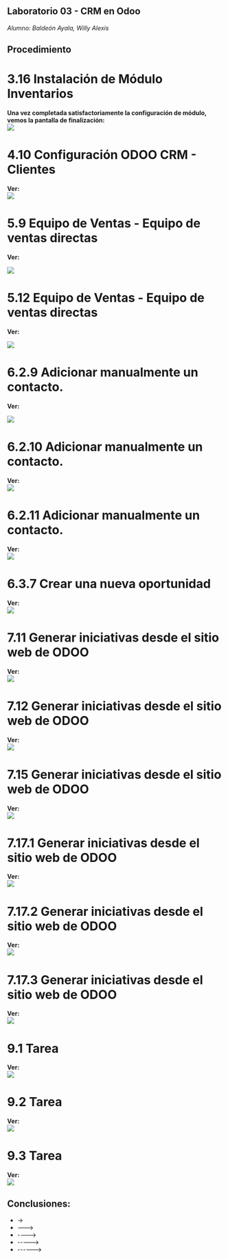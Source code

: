 ## Laboratorio 03 - CRM en Odoo
*Alumno: Baldeón Ayala, Willy Alexis*

## Procedimiento

# 3.16 Instalación de Módulo Inventarios
**Una vez completada satisfactoriamente la configuración de módulo, vemos la pantalla de finalización:**  
![](https://github.com/WillyBaldeon/Integraci-n-de-Sistemas-Empresariales-Avanzados/blob/master/Semana%203/3.16%20Configuraci%C3%B3n%20ODOO%20CRM%20-%20Planificador%20de%20ventas.png)


# 4.10 Configuración ODOO CRM - Clientes
**Ver:**  
![](https://github.com/WillyBaldeon/Integraci-n-de-Sistemas-Empresariales-Avanzados/blob/master/Semana%203/4.10%20Configuraci%C3%B3n%20ODOO%20CRM%20-%20Clientes.png)

# 5.9 Equipo de Ventas - Equipo de ventas directas
**Ver:**  

![](https://github.com/WillyBaldeon/Integraci-n-de-Sistemas-Empresariales-Avanzados/blob/master/Semana%203/5.9%20Equipo%20de%20Ventas%20-%20Equipo%20de%20ventas%20directas.png)

# 5.12 Equipo de Ventas - Equipo de ventas directas
**Ver:**  

![](https://github.com/WillyBaldeon/Integraci-n-de-Sistemas-Empresariales-Avanzados/blob/master/Semana%203/5.12%20Equipo%20de%20Ventas%20-%20Equipo%20de%20ventas%20directas.png)

# 6.2.9 Adicionar manualmente un contacto.
**Ver:**  

![](https://github.com/WillyBaldeon/Integraci-n-de-Sistemas-Empresariales-Avanzados/blob/master/Semana%203/6.2.9%20Adicionar%20manualmente%20un%20contacto..png)

# 6.2.10 Adicionar manualmente un contacto.
**Ver:**  
![](https://github.com/WillyBaldeon/Integraci-n-de-Sistemas-Empresariales-Avanzados/blob/master/Semana%203/6.2.10%20Adicionar%20manualmente%20un%20contacto..png)

# 6.2.11 Adicionar manualmente un contacto.
**Ver:**  
![](https://github.com/WillyBaldeon/Integraci-n-de-Sistemas-Empresariales-Avanzados/blob/master/Semana%203/6.2.11%20Adicionar%20manualmente%20un%20contacto..png)

# 6.3.7 Crear una nueva oportunidad
**Ver:**  
![](https://github.com/WillyBaldeon/Integraci-n-de-Sistemas-Empresariales-Avanzados/blob/master/Semana%203/6.3.7%20Crear%20una%20nueva%20oportunidad.png)

# 7.11 Generar iniciativas desde el sitio web de ODOO
**Ver:**  
![](https://github.com/WillyBaldeon/Integraci-n-de-Sistemas-Empresariales-Avanzados/blob/master/Semana%203/7.11%20Generar%20iniciativas%20desde%20el%20sitio%20web%20de%20ODOO.png)

# 7.12 Generar iniciativas desde el sitio web de ODOO
**Ver:**  
![](https://github.com/WillyBaldeon/Integraci-n-de-Sistemas-Empresariales-Avanzados/blob/master/Semana%203/7.12%20Generar%20iniciativas%20desde%20el%20sitio%20web%20de%20ODOO.png)

# 7.15 Generar iniciativas desde el sitio web de ODOO
**Ver:**  
![](https://github.com/WillyBaldeon/Integraci-n-de-Sistemas-Empresariales-Avanzados/blob/master/Semana%203/7.15%20Generar%20iniciativas%20desde%20el%20sitio%20web%20de%20ODOO.png)

# 7.17.1 Generar iniciativas desde el sitio web de ODOO
**Ver:**  
![](https://github.com/WillyBaldeon/Integraci-n-de-Sistemas-Empresariales-Avanzados/blob/master/Semana%203/7.17.1%20Generar%20iniciativas%20desde%20el%20sitio%20web%20de%20ODOO.png)

# 7.17.2 Generar iniciativas desde el sitio web de ODOO
**Ver:**  
![](https://github.com/WillyBaldeon/Integraci-n-de-Sistemas-Empresariales-Avanzados/blob/master/Semana%203/7.17.2%20Generar%20iniciativas%20desde%20el%20sitio%20web%20de%20ODOO.png)

# 7.17.3 Generar iniciativas desde el sitio web de ODOO
**Ver:**  
![](https://github.com/WillyBaldeon/Integraci-n-de-Sistemas-Empresariales-Avanzados/blob/master/Semana%203/7.17.3%20Generar%20iniciativas%20desde%20el%20sitio%20web%20de%20ODOO.png)

# 9.1 Tarea
**Ver:**  
![](https://github.com/WillyBaldeon/Integraci-n-de-Sistemas-Empresariales-Avanzados/blob/master/Semana%203/9.1%20Tarea.png)

# 9.2 Tarea
**Ver:**  
![](https://github.com/WillyBaldeon/Integraci-n-de-Sistemas-Empresariales-Avanzados/blob/master/Semana%203/9.2%20Tarea.png)

# 9.3 Tarea
**Ver:**  
![](https://github.com/WillyBaldeon/Integraci-n-de-Sistemas-Empresariales-Avanzados/blob/master/Semana%203/9.3%20Tarea.png)

## Conclusiones:
* ->
* --->
* ---->
* ----->
* ------>